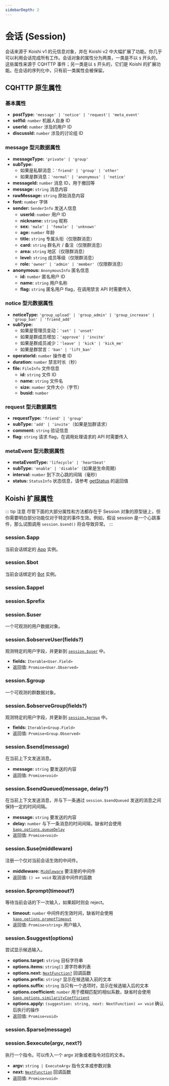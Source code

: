 ```yaml
---
sidebarDepth: 2
---
```


# 会话 (Session)

会话来源于 Koishi v1 的元信息对象，并在 Koishi v2 中大幅扩展了功能。你几乎可以利用会话完成所有工作。会话对象的属性分为两类，一类是不以 `$` 开头的，这些属性来源于 CQHTTP 事件；另一类是以 `$` 开头的，它们是 Koishi 的扩展功能。在会话的序列化中，只有前一类属性会被保留。

## CQHTTP 原生属性

### 基本属性

- **postType:** `'message' | 'notice' | 'request'| 'meta_event'`
- **selfId:** `number` 机器人自身 ID
- **userId:** `number` 涉及的用户 ID
- **discussId:** `number` 涉及的讨论组 ID

### message 型元数据属性

- **messageType:** `'private' | 'group'`
- **subType:**
  - 如果是私聊消息：`'friend' | 'group' | 'other'`
  - 如果是群消息：`'normal' | 'anonymous' | 'notice'`
- **messageId:** `number` 消息 ID，用于撤回等
- **message:** `string` 消息内容
- **rawMessage:** `string` 原始消息内容
- **font:** `number` 字体
- **sender:** `SenderInfo` 发送人信息
  - **userId:** `number` 用户 ID
  - **nickname:** `string` 昵称
  - **sex:** `'male' | 'female' | 'unknown'`
  - **age:** `number` 年龄
  - **title:** `string` 专属头衔（仅限群消息）
  - **card:** `string` 群名片 / 备注（仅限群消息）
  - **area:** `string` 地区（仅限群消息）
  - **level:** `string` 成员等级（仅限群消息）
  - **role:** `'owner' | 'admin' | 'member'`（仅限群消息）
- **anonymous:** `AnonymousInfo` 匿名信息
  - **id:** `number` 匿名用户 ID
  - **name:** `string` 用户名称
  - **flag:** `string` 匿名用户 flag，在调用禁言 API 时需要传入

### notice 型元数据属性

- **noticeType:** `'group_upload' | 'group_admin' | 'group_increase' | 'group_ban' | 'friend_add'`
- **subType:**
  - 如果是管理员变动：`'set' | 'unset'`
  - 如果是群成员增加：`'approve' | 'invite'`
  - 如果是群成员减少：`'leave' | 'kick' | 'kick_me'`
  - 如果是群禁言：`'ban' | 'lift_ban'`
- **operatorId:** `number` 操作者 ID
- **duration:** `number` 禁言时长（秒）
- **file:** `FileInfo` 文件信息
  - **id:** `string` 文件 ID
  - **name:** `string` 文件名
  - **size:** `number` 文件大小（字节）
  - **busid:** `number`

### request 型元数据属性

- **requestType:** `'friend' | 'group'`
- **subType:** `'add' | 'invite'`（如果是加群请求）
- **comment:** `string` 验证信息
- **flag:** `string` 请求 flag，在调用处理请求的 API 时需要传入

### metaEvent 型元数据属性

- **metaEventType:** `'lifecycle' | 'heartbeat'`
- **subType:** `'enable' | 'disable'`（如果是生命周期）
- **interval:** `number` 到下次心跳的间隔（毫秒）
- **status:** `StatusInfo` 状态信息，请参考 [getStatus](../api/bot.md#bot-getstatus) 的返回值

## Koishi 扩展属性

::: tip 注意
尽管下面的大部分属性和方法都存在于 Session 对象的原型链上，但你需要明白部分功能仅对于特定的事件生效。例如，假设 session 是一个心跳事件，那么试图调用 `session.$send()` 将会导致异常。
:::

### session.$app

当前会话绑定的 [App](./app.md) 实例。

### session.$bot

当前会话绑定的 [Bot](./bot.md) 实例。

### session.$appel

### session.$prefix

### session.$user

一个可观测的用户数据对象。

### session.$observeUser(fields?)

观测特定的用户字段，并更新到 [`session.$user`](#session-user) 中。

- **fields:** `Iterable<User.Field>`
- 返回值: `Promise<User.Observed>`

### session.$group

一个可观测的群数据对象。

### session.$observeGroup(fields?)

观测特定的用户字段，并更新到 [`session.$group`](#session-group) 中。

- **fields:** `Iterable<Group.Field>`
- 返回值: `Promise<Group.Observed>`

### session.$send(message)

在当前上下文发送消息。

- **message:** `string` 要发送的内容
- 返回值: `Promise<void>`

### session.$sendQueued(message, delay?)

在当前上下文发送消息，并与下一条通过 `session.$sendQueued` 发送的消息之间保持一定的时间间隔。

- **message:** `string` 要发送的内容
- **delay:** `number` 与下一条消息的时间间隔，缺省时会使用 [`$app.options.queueDelay`](./app.md#options-queuedelay)
- 返回值: `Promise<void>`

### session.$use(middleware) <Badge text="beta" type="warn"/>

注册一个仅对当前会话生效的中间件。

- **middleware:** [`Middleware`](../guide/message.md#中间件) 要注册的中间件
- 返回值: `() => void` 取消该中间件的函数

### session.$prompt(timeout?) <Badge text="beta" type="warn"/>

等待当前会话的下一次输入，如果超时则会 reject。

- **timeout:** `number` 中间件的生效时间，缺省时会使用 [`$app.options.promptTimeout`](./app.md#options-prompttimeout)
- 返回值: `Promise<string>` 用户输入

### session.$suggest(options) <Badge text="beta" type="warn"/>

尝试显示候选输入。

- **options.target:** `string` 目标字符串
- **options.items:** `string[]` 源字符串列表
- **options.next:** [`NextFunction?`](../guide/message.md#中间件) 回调函数
- **options.prefix:** `string?` 显示在候选输入前的文本
- **options.suffix:** `string` 当只有一个选项时，显示在候选输入后的文本
- **options.coefficient:** `number` 用于模糊匹配的相似系数，缺省时会使用 [`$app.options.similarityCoefficient`](./app.md#options-similaritycoefficient)
- **options.apply:** `(suggestion: string, next: NextFunction) => void` 确认后执行的操作
- 返回值: `Promise<void>`

### session.$parse(message) <Badge text="beta" type="warn"/>

### session.$execute(argv, next?) <Badge text="beta" type="warn"/>

执行一个指令。可以传入一个 argv 对象或者指令对应的文本。

- **argv:** `string | ExecuteArgv` 指令文本或参数对象
- **next:** [`NextFunction`](../guide/message.md#中间件) 回调函数
- 返回值: `Promise<void>`
